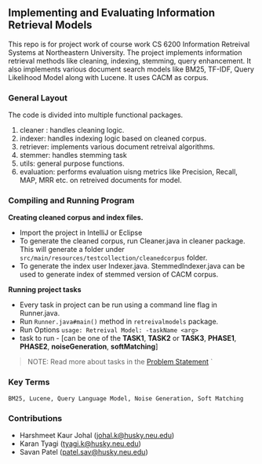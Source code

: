 ## Implementing and Evaluating Information Retrieval Models
This repo is for project work of course work CS 6200 Information Retreival Systems at Northeastern University. The project implements information retrieval methods like cleaning, indexing, stemming, query enhancement. It also implements various document search models like BM25, TF-IDF, Query Likelihood Model along with Lucene. It uses CACM as corpus.


### General Layout

The code is divided into multiple functional packages.

 1. cleaner : handles cleaning logic.
 2. indexer: handles indexing logic based on cleaned corpus.
 3. retriever: implements various document retreival algorithms.
 4. stemmer: handles stemming task
 5. utils: general purpose functions.
 6. evaluation: performs evaluation uisng metrics like Precision, Recall, MAP, MRR etc. on retreived documents for model.

### Compiling and Running Program

**Creating cleaned corpus and index files.**
- Import the project in IntelliJ or Eclipse
- To generate the cleaned corpus, run Cleaner.java in cleaner package. This will generate a folder under `src/main/resources/testcollection/cleanedcorpus` folder.
- To generate the index user Indexer.java. StemmedIndexer.java can be used to generate index of stemmed version of CACM corpus.


**Running project tasks**

 - Every task in project can be run using a command line flag in Runner.java.
 - Run `Runner.java#main()` method in `retreivalmodels` package.
 - Run Options `usage: Retreival Model: -taskName <arg>`   
  - task to run - [can be one of the __TASK1__, __TASK2__ or __TASK3__,
      __PHASE1__, __PHASE2__, __noiseGeneration__, __softMatching__]
      
> NOTE: Read more about tasks in the [Problem Statement](https://github.com/karantyagi/information-retrieval-systems/blob/master/Problem%20Statement.pdf)
`
### Key Terms
`BM25, Lucene, Query Language Model, Noise Generation, Soft Matching`
 

### Contributions

- Harshmeet Kaur Johal (johal.k@husky.neu.edu)
- Karan Tyagi (tyagi.k@husky.neu.edu)
- Savan Patel (patel.sav@husky.neu.edu)
